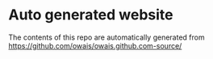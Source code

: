 # Auto generated website

The contents of this repo are automatically generated from https://github.com/owais/owais.github.com-source/
